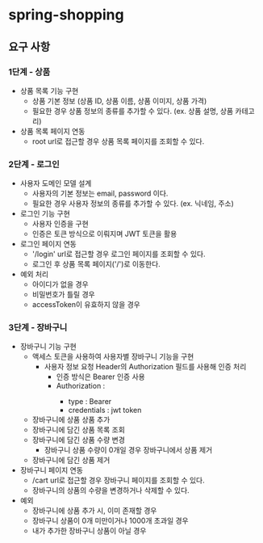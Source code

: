 # spring-shopping

## 요구 사항

### 1단계 - 상품

- 상품 목록 기능 구현
    - 상품 기본 정보 (상품 ID, 상품 이름, 상품 이미지, 상품 가격)
    - 필요한 경우 상품 정보의 종류를 추가할 수 있다. (ex. 상품 설명, 상품 카테고리)
- 상품 목록 페이지 연동
    - root url로 접근할 경우 상품 목록 페이지를 조회할 수 있다.

### 2단계 - 로그인

- 사용자 도메인 모델 설계
    - 사용자의 기본 정보는 email, password 이다.
    - 필요한 경우 사용자 정보의 종류를 추가할 수 있다. (ex. 닉네임, 주소)
- 로그인 기능 구현
    - 사용자 인증을 구현
    - 인증은 토큰 방식으로 이뤄지며 JWT 토큰을 활용
- 로그인 페이지 연동
    - '/login' url로 접근할 경우 로그인 페이지를 조회할 수 있다.
    - 로그인 후 상품 목록 페이지('/')로 이동한다.
- 예외 처리
    - 아이디가 없을 경우
    - 비밀번호가 틀릴 경우
    - accessToken이 유효하지 않을 경우

### 3단계 - 장바구니

- 장바구니 기능 구현
    - 액세스 토큰을 사용하여 사용자별 장바구니 기능을 구현
        - 사용자 정보 요청 Header의 Authorization 필드를 사용해 인증 처리
            - 인증 방식은 Bearer 인증 사용
            - Authorization : <type> <credentials>
                - type : Bearer
                - credentials : jwt token
    - 장바구니에 상품 상품 추가
    - 장바구니에 담긴 상품 목록 조회
    - 장바구니에 담긴 상품 수량 변경
        - 장바구니 상품 수량이 0개일 경우 장바구니에서 상품 제거
    - 장바구니에 담긴 상품 제거
- 장바구니 페이지 연동
    - /cart url로 접근할 경우 장바구니 페이지를 조회할 수 있다.
    - 장바구니의 상품의 수량을 변경하거나 삭제할 수 있다.
- 예외
    - 장바구니에 상품 추가 시, 이미 존재할 경우
    - 장바구니 상품이 0개 미만이거나 1000개 초과일 경우
    - 내가 추가한 장바구니 상품이 아닐 경우
